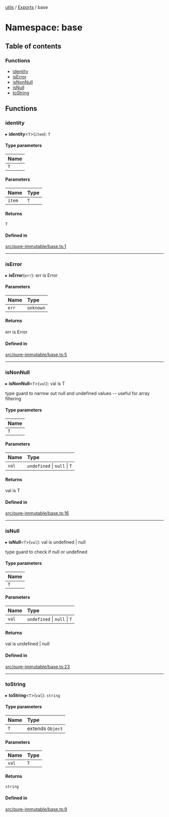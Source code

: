 [utils](../README.md) / [Exports](../modules.md) / base

# Namespace: base

## Table of contents

### Functions

- [identity](base.md#identity)
- [isError](base.md#iserror)
- [isNonNull](base.md#isnonnull)
- [isNull](base.md#isnull)
- [toString](base.md#tostring)

## Functions

### identity

▸ **identity**<`T`\>(`item`): `T`

#### Type parameters

| Name |
| :------ |
| `T` |

#### Parameters

| Name | Type |
| :------ | :------ |
| `item` | `T` |

#### Returns

`T`

#### Defined in

[src/pure-immutable/base.ts:1](https://github.com/alpinisme/utils/blob/b18b845/src/pure-immutable/base.ts#L1)

___

### isError

▸ **isError**(`err`): err is Error

#### Parameters

| Name | Type |
| :------ | :------ |
| `err` | `unknown` |

#### Returns

err is Error

#### Defined in

[src/pure-immutable/base.ts:5](https://github.com/alpinisme/utils/blob/b18b845/src/pure-immutable/base.ts#L5)

___

### isNonNull

▸ **isNonNull**<`T`\>(`val`): val is T

type guard to narrow out null and undefined values -- useful for array filtering

#### Type parameters

| Name |
| :------ |
| `T` |

#### Parameters

| Name | Type |
| :------ | :------ |
| `val` | `undefined` \| ``null`` \| `T` |

#### Returns

val is T

#### Defined in

[src/pure-immutable/base.ts:16](https://github.com/alpinisme/utils/blob/b18b845/src/pure-immutable/base.ts#L16)

___

### isNull

▸ **isNull**<`T`\>(`val`): val is undefined \| null

type guard to check if null or undefined

#### Type parameters

| Name |
| :------ |
| `T` |

#### Parameters

| Name | Type |
| :------ | :------ |
| `val` | `undefined` \| ``null`` \| `T` |

#### Returns

val is undefined \| null

#### Defined in

[src/pure-immutable/base.ts:23](https://github.com/alpinisme/utils/blob/b18b845/src/pure-immutable/base.ts#L23)

___

### toString

▸ **toString**<`T`\>(`val`): `string`

#### Type parameters

| Name | Type |
| :------ | :------ |
| `T` | extends `Object` |

#### Parameters

| Name | Type |
| :------ | :------ |
| `val` | `T` |

#### Returns

`string`

#### Defined in

[src/pure-immutable/base.ts:9](https://github.com/alpinisme/utils/blob/b18b845/src/pure-immutable/base.ts#L9)
